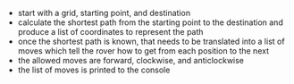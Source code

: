- start with a grid, starting point, and destination
- calculate the shortest path from the starting point to the destination and produce a list of coordinates to represent the path
- once the shortest path is known, that needs to be translated into a list of moves which tell the rover how to get from each position to the next 
- the allowed moves are forward, clockwise, and anticlockwise
- the list of moves is printed to the console